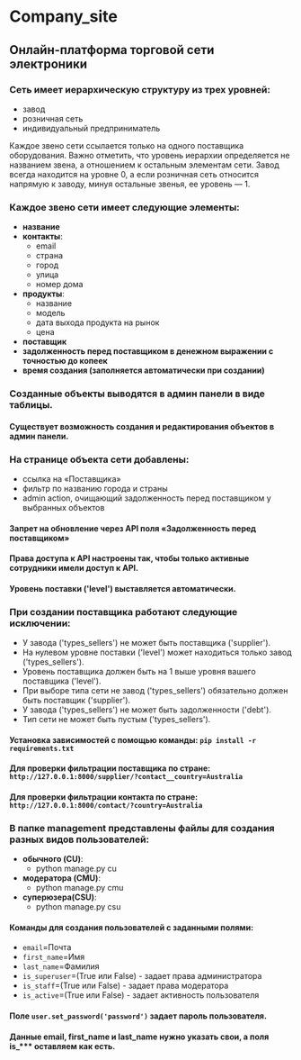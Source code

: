 # Company_site

## Онлайн-платформа торговой сети электроники

### Сеть имеет иерархическую структуру из трех уровней:
- завод
- розничная сеть
- индивидуальный предприниматель

Каждое звено сети ссылается только на одного поставщика оборудования.
Важно отметить, что уровень иерархии определяется не названием звена, а отношением к остальным элементам сети.
Завод всегда находится на уровне 0, а если розничная сеть относится напрямую к заводу, минуя остальные звенья, ее уровень — 1.

### Каждое звено сети имеет следующие элементы:
- **название**
- **контакты**:
  - email 
  - страна
  - город
  - улица
  - номер дома
- **продукты**:
  - название
  - модель
  - дата выхода продукта на рынок
  - цена
- **поставщик**
- **задолженность перед поставщиком в денежном выражении с точностью до копеек**
- **время создания (заполняется автоматически при создании)**

### Созданные объекты выводятся в админ панели в виде таблицы.
#### Существует возможность создания и редактирования объектов в админ панели.
### На странице объекта сети добавлены:
- ссылка на «Поставщика»
- фильтр по названию города и страны
- admin action, очищающий задолженность перед поставщиком у выбранных объектов

#### Запрет на обновление через API поля «Задолженность перед поставщиком»
#### Права доступа к API настроены так, чтобы только активные сотрудники имели доступ к API.
#### Уровень поставки ('level') выставляется автоматически.

### При создании поставщика работают следующие исключении:
- У завода ('types_sellers') не может быть поставщика ('supplier').
- На нулевом уровне поставки ('level') может находиться только завод ('types_sellers').
- Уровень поставщика должен быть на 1 выше уровня вашего поставщика ('level').
- При выборе типа сети не завод ('types_sellers') обязательно должен быть поставщик ('supplier').
- У завода ('types_sellers') не может быть задолженности ('debt').
- Тип сети не может быть пустым ('types_sellers').

#### Установка зависимостей с помощью команды: `pip install -r requirements.txt`

#### Для проверки фильтрации поставщика по стране: `http://127.0.0.1:8000/supplier/?contact__country=Australia`
#### Для проверки фильтрации контакта по стране: `http://127.0.0.1:8000/contact/?country=Australia`


### В папке management представлены файлы для создания разных видов пользователей: 
- **обычного (CU)**:
  - python manage.py cu
- **модератора (CMU)**:
  - python manage.py cmu
- **суперюзера(CSU)**:
  - python manage.py csu

#### Команды для создания пользователей с заданными полями:
 - `email`=Почта
 - `first_name`=Имя
 - `last_name`=Фамилия
 - `is_superuser`=(True или False) - задает права администратора
 - `is_staff`=(True или False) - задает права модератора
 - `is_active`=(True или False) - задает активность пользователя

#### Поле `user.set_password('password')` задает пароль пользователя.
#### Данные email, first_name и last_name нужно указать свои, а поля is_*** оставляем как есть.